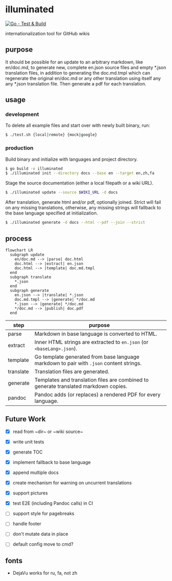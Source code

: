 # illuminated

[![Go - Test & Build](https://github.com/getlantern/illuminated/actions/workflows/go.yml/badge.svg)](https://github.com/getlantern/illuminated/actions/workflows/go.yml)

internationalization tool for GitHub wikis

## purpose

It should be possible for an update to an arbitrary markdown, like en/doc.md, to generate new, complete en.json source files and empty *.json translation files, in addition to generating the doc.md.tmpl which can regenerate the original en/doc.md or any other translation using itself any any *.json translation file. Then generate a pdf for each translation.

## usage

### development
To delete all example files and start over with newly built binary, run:
```sh
$ ./test.sh {local|remote} {mock|google}
```

### production

Build binary and initialize with languages and project directory.
```sh
$ go build -o illuminated
$ ./illuminated init --directory docs --base en --target en,zh,fa 
```

Stage the source documentation (either a local filepath or a wiki URL).
```sh
$ ./illuminated update --source $WIKI_URL -d docs
```

After translation, generate html and/or pdf, optionally joined. Strict will fail on any missing translations, otherwise, any missing strings will fallback to the base language specified at initialization.
```sh
$ ./illuminated generate -d docs --html --pdf --join --strict
```
## process
```mermaid
flowchart LR
  subgraph update
    en/doc.md --> |parse| doc.html 
    doc.html --> |extract| en.json
    doc.html --> |template| doc.md.tmpl 
  end
  subgraph translate
    *.json
  end
  subgraph generate
    en.json --> |translate| *.json
    doc.md.tmpl --> |generate| */doc.md
    *.json --> |generate| */doc.md
    */doc.md --> |publish| doc.pdf
  end
```

| step | purpose
| --- | --- |
| parse | Markdown in base language is converted to HTML. |
| extract | Inner HTML strings are extracted to `en.json` (or `<baseLang>.json`). |
| template | Go template generated from base language markdown to pair with `.json` content strings. |
| translate | Translation files are generated. |
| generate | Templates and translation files are combined to generate translated markdown copies. |
| pandoc | Pandoc adds (or replaces) a rendered PDF for every language. |

## Future Work
- [x] read from ~dir~ or ~wiki source~
- [x] write unit tests
- [x] generate TOC
- [x] implement fallback to base language
- [x] append multiple docs
- [x] create mechanism for warning on uncurrent translations
- [x] support pictures
- [x] test E2E (including Pandoc calls) in CI
- [ ] support style for pagebreaks
- [ ] handle footer
- [ ] don't mutate data in place
- [ ] default config move to cmd?


## fonts
- DejaVu works for ru, fa, not zh


